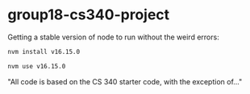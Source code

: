 # group18-cs340-project
Getting a stable version of node to run without the weird errors:
```bash
nvm install v16.15.0

nvm use v16.15.0
```

"All code is based on the CS 340 starter code, with the exception of..."